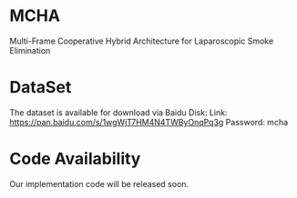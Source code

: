 # MCHA
Multi-Frame Cooperative Hybrid Architecture for Laparoscopic Smoke Elimination

# DataSet
The dataset is available for download via Baidu Disk:
Link: https://pan.baidu.com/s/1wgWjT7HM4N4TWByOnqPq3g
Password: mcha

# Code Availability
Our implementation code will be released soon.
